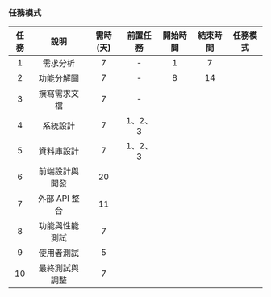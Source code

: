 


### 任務模式
| 任務 |      說明       | 需時(天) | 前置任務 | 開始時間 | 結束時間 |         任務模式         |
|:----:|:--------------:|:--------:|:--------:|:--------:|:--------:|:------------------------:|
|  1   |    需求分析     |    7     |    -     |    1     |    7     |                 |
|  2   |   功能分解圖    |   7      |    -     |    8    |    14     |                    |
|  3   |  撰寫需求文檔   |    7     |    -    |
|  4   |   系統設計      |    7    |  1、2、3 |        |       |                    |
|  5   |   資料庫設計    |  7      |  1、2、3 |         |        |                    |
|  6   | 前端設計與開發  |   20    | 
|  7   | 外部 API 整合  |  11      |         |        |        |         |
|  8   | 功能與性能測試  |   7     |         |        |       |                    |
|  9   |  使用者測試     |   5     |     |       |       |        |
|  10  | 最終測試與調整  |    7    |         |        |        |                    |

